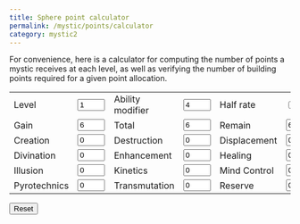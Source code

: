 ```yaml
---
title: Sphere point calculator
permalink: /mystic/points/calculator
category: mystic2
---
```

For convenience, here is a calculator for computing the number of points
a mystic receives at each level, as well as verifying the number of
building points required for a given point allocation.

<script>// <![CDATA[
function compute (form) {
  if (form.half.checked == true) half(form);
  else normal(form);
  left = parseInt(form.total.value);
  s1=parseInt(form.s1.value); left-=(s1+1)*s1/2;
  s2=parseInt(form.s2.value); left-=(s2+1)*s2/2;
  s3=parseInt(form.s3.value); left-=(s3+1)*s3/2;
  s4=parseInt(form.s4.value); left-=(s4+1)*s4/2;
  s5=parseInt(form.s5.value); left-=(s5+1)*s5/2;
  s6=parseInt(form.s6.value); left-=(s6+1)*s6/2;
  s7=parseInt(form.s7.value); left-=(s7+1)*s7/2;
  s8=parseInt(form.s8.value); left-=(s8+1)*s8/2;
  s9=parseInt(form.s9.value); left-=(s9+1)*s9/2;
  s10=parseInt(form.s10.value); left-=(s10+1)*s10/2;
  s11=parseInt(form.s11.value); left-=(s11+1)*s11/2;
  res=parseInt(form.res.value); left-=res;
  form.left.value = left;
}
function normal (form) {
  level = parseInt(form.level.value);
  key = parseInt(form.key.value);
  if (level < 1 || key < 0) {
    form.gain.value = "N/A";
    form.total.value = "N/A";
  }
  else {
    form.gain.value = 2*level+key;
    form.total.value = level*(level+key+1);
  }
}
function half (form) {
  level = parseInt(form.level.value);
  key = parseInt(form.key.value);
  if (level < 1 || key < 0) {
    form.gain.value = "N/A";
    form.total.value = "N/A";
  }
  else {
    if (key % 2 == 1) key--;
    form.gain.value = level+key/2;
    form.total.value = level*(level+1)/2 + level*(key/2);
  }
}
// ]]></script>
<form>
<table class="calculator">
<tbody>
<tr>
<td>Level</td>
<td><input onchange="compute(this.form)" name="level" size="3" type="text" value="1" /></td>
<td>Ability modifier</td>
<td><input onchange="compute(this.form)" name="key" size="3" type="text" value="4" /></td>
<td>Half rate</td>
<td><input onchange="compute(this.form)" name="half" type="checkbox" /></td>
</tr>
<tr>
<td>Gain</td>
<td><input name="gain" readonly="readonly" size="3" type="text" value="6" /></td>
<td>Total</td>
<td><input name="total" readonly="readonly" size="3" type="text" value="6" /></td>
<td>Remain</td>
<td><input name="left" readonly="readonly" size="3" type="text" value="6" /></td>
</tr>
<tr>
<td>Creation</td>
<td><input onchange="compute(this.form)" name="s1" size="3" type="text" value="0" /></td>
<td>Destruction</td>
<td><input onchange="compute(this.form)" name="s2" size="3" type="text" value="0" /></td>
<td>Displacement</td>
<td><input onchange="compute(this.form)" name="s3" size="3" type="text" value="0" /></td>
</tr>
<tr>
<td>Divination</td>
<td><input onchange="compute(this.form)" name="s4" size="3" type="text" value="0" /></td>
<td>Enhancement</td>
<td><input onchange="compute(this.form)" name="s5" size="3" type="text" value="0" /></td>
<td>Healing</td>
<td><input onchange="compute(this.form)" name="s6" size="3" type="text" value="0" /></td>
</tr>
<tr>
<td>Illusion</td>
<td><input onchange="compute(this.form)" name="s7" size="3" type="text" value="0" /></td>
<td>Kinetics</td>
<td><input onchange="compute(this.form)" name="s8" size="3" type="text" value="0" /></td>
<td>Mind Control</td>
<td><input onchange="compute(this.form)" name="s9" size="3" type="text" value="0" /></td>
</tr>
<tr>
<td>Pyrotechnics</td>
<td><input onchange="compute(this.form)" name="s10" size="3" type="text" value="0" /></td>
<td>Transmutation</td>
<td><input onchange="compute(this.form)" name="s11" size="3" type="text" value="0" /></td>
<td>Reserve</td>
<td><input onchange="compute(this.form)" name="res" size="3" type="text" value="0" /></td>
</tr>
</tbody>
</table>
<p><input type="reset" value="Reset" /></p>
</form>
